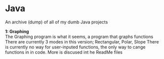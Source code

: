 # Java
An archive (dump) of all of my dumb Java projects


<b>1: Graphing</b><br>
 <t>The Graphing program is what it seems, a program that graphs functions
  There are currently 3 modes in this version; Rectangular, Polar, Slope
  There is currently no way for user-inputed functions, the only way to cange functions in in code.
  More is discused int he ReadMe files

